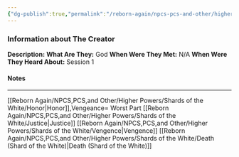 ```yaml
---
{"dg-publish":true,"permalink":"/reborn-again/npcs-pcs-and-other/higher-powers/shards-of-the-white/the-creator/"}
---
```


### Information about The Creator
**Description:** 
**What Are They:** God
**When Were They Met:** N/A
**When Were They Heard About:** Session 1

#### Notes
---
[[Reborn Again/NPCS,PCS,and Other/Higher Powers/Shards of the White/Honor\|Honor]],Vengeance= Worst Part
[[Reborn Again/NPCS,PCS,and Other/Higher Powers/Shards of the White/Justice\|Justice]]
[[Reborn Again/NPCS,PCS,and Other/Higher Powers/Shards of the White/Vengence\|Vengence]]
[[Reborn Again/NPCS,PCS,and Other/Higher Powers/Shards of the White/Death (Shard of the White)\|Death (Shard of the White)]]


